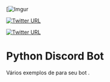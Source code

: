 [![Imgur](https://i.imgur.com/jAJfzJZ.png)

[![Twitter URL](https://img.shields.io/twitter/url/http/shields.io.svg?style=social&logo=twitter)](https://twitter.com/vagner_Stark)

[![Twitter URL](https://img.shields.io/badge/Server-Lado%20Negro-lightgrey.svg)](https://discordapp.com/invite/u6VZTJX)



# Python Discord Bot #
Vários exemplos de para seu bot .



